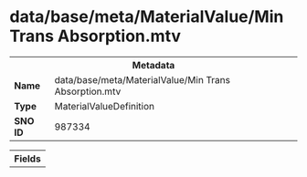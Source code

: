 <h1>data/base/meta/MaterialValue/Min Trans Absorption.mtv</h1><table><tr><th colspan="100%">Metadata</th></tr><tr><td><b>Name</b></td><td>data/base/meta/MaterialValue/Min Trans Absorption.mtv</td></tr><tr><td><b>Type</b></td><td>MaterialValueDefinition</td></tr><tr><td><b>SNO ID</b></td><td>987334</td></tr></table>

<table><tr><th colspan="100%">Fields</th></tr></table>

